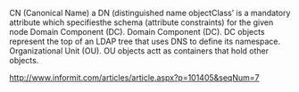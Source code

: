 CN (Canonical Name) 
a DN (distinguished name
objectClass’ is a mandatory attribute which specifiesthe schema (attribute constraints) for the given node
Domain Component (DC).
Domain Component (DC). DC objects represent the top of an LDAP tree that uses DNS to define its namespace.
Organizational Unit (OU). OU objects actt as containers that hold other objects. 


http://www.informit.com/articles/article.aspx?p=101405&seqNum=7